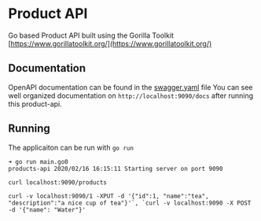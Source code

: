 # Product API

Go based Product API built using the Gorilla Toolkit [https://www.gorillatoolkit.org/](https://www.gorillatoolkit.org/)


## Documentation

OpenAPI documentation can be found in the [swagger.yaml](./swagger.yaml) file
You can see well organized documentation on `http://localhost:9090/docs` after running this product-api.

## Running

The applicaiton can be run with `go run`

```
➜ go run main.go0
products-api 2020/02/16 16:15:11 Starting server on port 9090

curl localhost:9090/products

curl -v localhost:9090/1 -XPUT -d '{"id":1, "name":"tea", "description":"a nice cup of tea"}'`, `curl -v localhost:9090 -X POST -d '{"name": "Water"}'

```
